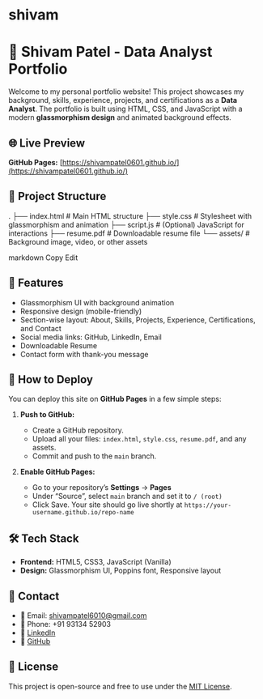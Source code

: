 # shivam
# 💼 Shivam Patel - Data Analyst Portfolio

Welcome to my personal portfolio website! This project showcases my background, skills, experience, projects, and certifications as a **Data Analyst**. The portfolio is built using HTML, CSS, and JavaScript with a modern **glassmorphism design** and animated background effects.

## 🌐 Live Preview

**GitHub Pages:** [https://shivampatel0601.github.io/](https://shivampatel0601.github.io/) 
## 📁 Project Structure

.
├── index.html # Main HTML structure
├── style.css # Stylesheet with glassmorphism and animation
├── script.js # (Optional) JavaScript for interactions
├── resume.pdf # Downloadable resume file
└── assets/ # Background image, video, or other assets

markdown
Copy
Edit

## 📌 Features

- Glassmorphism UI with background animation  
- Responsive design (mobile-friendly)  
- Section-wise layout: About, Skills, Projects, Experience, Certifications, and Contact  
- Social media links: GitHub, LinkedIn, Email  
- Downloadable Resume  
- Contact form with thank-you message  

## 🚀 How to Deploy

You can deploy this site on **GitHub Pages** in a few simple steps:

1. **Push to GitHub:**
   - Create a GitHub repository.
   - Upload all your files: `index.html`, `style.css`, `resume.pdf`, and any assets.
   - Commit and push to the `main` branch.

2. **Enable GitHub Pages:**
   - Go to your repository’s **Settings** → **Pages**
   - Under “Source”, select `main` branch and set it to `/ (root)`
   - Click Save. Your site should go live shortly at `https://your-username.github.io/repo-name`

## 🛠️ Tech Stack

- **Frontend:** HTML5, CSS3, JavaScript (Vanilla)  
- **Design:** Glassmorphism UI, Poppins font, Responsive layout  

## 📇 Contact

- 📧 Email: [shivampatel6010@gmail.com](mailto:shivampatel6010@gmail.com)  
- 📱 Phone: +91 93134 52903  
- 🔗 [LinkedIn](https://www.linkedin.com/in/shivam-patel-40bb952a0/)  
- 🐙 [GitHub](https://github.com/Shivampatel0601)

## 📄 License

This project is open-source and free to use under the [MIT License](https://opensource.org/licenses/MIT).
